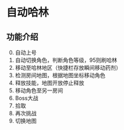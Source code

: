 # 自动哈林
## 功能介绍
0. 自动上号
1. 自动切换角色，判断角色等级，95则刷哈林
2. 移动至哈林地区（快捷栏存放瞬间移动药剂）
3. 检测房间地图，根据地图坐标移动角色
4. 释放技能，地图开放停止释放
5. 移动角色至另一房间
6. Boss大战
7. 拾取
8. 再次挑战
9. 切换地图